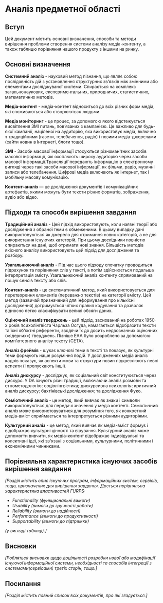 # Аналіз предметної області

## Вступ

Цей документ містить основні визначення, способи та методи вирішення проблеми створення системи аналізу медіа-контенту, а також таблицю порівняння нашого продукту з іншими на ринку.
 

## Основні визначення

**Системний аналіз** - науковий метод пізнання, що являє собою послідовність дій з установлення структурних зв'язків між змінними або елементами досліджуваної системи. Спирається на комплекс загальнонаукових, експериментальних, природничих, статистичних, математичних методів.

**Медіа-контент** - медіа-контент відноситься до всіх різних форм медіа, які споживаються або створюються людьми.

**Медіа моніторинг** - це процес, за допомогою якого відстежується висвітлення ЗМІ питань, пов’язаних з кампанією. Це важливо для будь-якої кампанії, націленої на аудиторію, яка використовує медіа, включно з традиційними (газети, телебачення, радіо) і новими медіа-джерелами (сайти новин в Інтернеті, блоги тощо).

**ЗМІ** - Засоби масової інформації стосуються різноманітних засобів масової інформації, які охоплюють широку аудиторію через засоби масової інформації.Трансляції передають інформацію в електронному вигляді через такі засоби масової інформації, як фільми, радіо, музичні записи або телебачення. Цифрові медіа включають як Інтернет, так і мобільну масову комунікацію.

**Контент-аналіз** — це дослідження документів і комунікаційних артефактів, якими можуть бути тексти різних форматів, зображення, аудіо або відео. 

## Підходи та способи вирішення завдання

**Традиційний аналіз** - Цей підхід використовують, коли наявні теорії або дослідження з обраної теми є обмеженими. В цьому випадку дані використовуються як джерело для отримання нових категорій, а не для використання існуючих категорій. При цьому дослідники повністю спираються на дані, щоб отримати нові знання. Більшість методів якісного аналізу використовують цей підхід для дослідження та розбору.

**Узагальнюючий аналіз** - Під час цього підходу спочатку проводиться підрахунок та порівняння слів у тексті, а потім здійснюється подальша інтерпретація змісту. Узагальнюючий аналіз контенту спрямований на пошук сенсів тексту або слів.

**Контент-аналіз** - це систематичний метод, який використовується для перетворення елементів (переважно текстів) на категорії вмісту. Цей метод (зазвичай призначений для інформування про кількісні дослідження) дотримується чітких правил кодування та дозволяє відносно легко класифікувати великі обсяги даних.

**Оціночний аналіз тверджень** - цей підхід, заснований на роботах 1950-х років психолінгвіста Чарльза Осгуда, намагається відобразити тексти та їхні об’єктні референти, зводячи їх до досить недвозначних оціночних («ядерних») тверджень. Пізніше EAA було розроблено за допомогою комп’ютерного аналізу тексту (CETA).

**Аналіз фреймів** - шукає ключові теми в тексті та показує, як культурні теми формують наше розуміння подій. У дослідженнях медіа аналіз кадрів показує, як аспекти мови та структури новин підкреслюють певні аспекти (і пропускають інші).

**Аналіз дискурсу** - досліджує, як соціальний світ конституюється через дискурс. У DA існують різні традиції, включаючи аналіз розмови та етнометодологію; соціолінгвістика; дискурсивна психологія; критичний аналіз дискурсу; бахтінівські дослідження; та дослідження Фуко.

**Семіотичний аналіз** - це метод, який вивчає як знаки і символи використовуються для передачі значення у медіа контенті. Семіотичний аналіз може використовуватися для розуміння того, як конкретний медіа-вміст сприймається та інтерпретується різними аудиторіями.

**Культурний аналіз** - це метод, який вивчає як медіа-вміст формує і відображає культурні цінності та вірування. Культурний аналіз може допомогти вивчити, як медіа-контент відображає індивідуальні та колективні ідеї, які зв'язані з соціальними, культурними, політичними і економічними чинниками.


## Порівняльна характеристика існуючих засобів вирішення завдання

*[Розділ містить опис існуючих програм, інформаційних систем, сервісів, тощо, призначених для вирішення 
завдання. Дається порівняльна характеристика властивостей FURPS:*
- *Functionality (функциональні вимоги)*
- *Usability (вимоги до зручності роботи)*
- *Reliability (вимоги до надійності)*
- *Performance (вимоги до продуктивності)*
- *Supportability (вимоги до підтримки)*

 *(у вигляді таблиці).]*

## Висновки

*[Робляться висновки щодо доцільності розробки нової або модифікації існуючої інформаційної системи, необхідності та способів інтеграції з системами(сервісами) третіх сторін, тощо.]*

## Посилання

*[Розділ містить повний список всіх документів, про які згадується.]*
